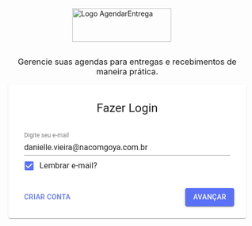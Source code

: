 <html class="wf-roboto-n4-active wf-roboto-n5-active wf-roboto-n3-active wf-active"><head><script type="text/javascript" async="" src="https://www.googletagmanager.com/gtag/js?id=G-XZKFSKQ6RW&amp;cx=c&amp;_slc=1"></script><script async="" src="https://www.google-analytics.com/analytics.js"></script><script src="https://ajax.googleapis.com/ajax/libs/webfont/1/webfont.js" type="text/javascript" async=""></script><script src="chrome-extension://fgddmllnllkalaagkghckoinaemmogpe/scripts/content/gps.js"></script><title>AgendarEntrega</title><meta charset="utf-8"><meta http-equiv="X-UA-Compatible" content="IE=edge"><meta rel="shortcut icon" type="image/x-icon" href="/favicon.ico"><meta name="description" content=""><meta name="viewport" content="minimum-scale=1,initial-scale=1,width=device-width,shrink-to-fit=no"><meta name="theme-color" content="#144C7D"><link rel="manifest" href="/manifest.json"><base href="/"><link href="/static/css/2.32a9b06c.chunk.css" rel="stylesheet"><link rel="stylesheet" href="https://fonts.googleapis.com/css?family=Roboto:400,300,500&amp;subset=latin" media="all"><link href="/static/css/main.c2b4b67f.chunk.css" rel="stylesheet"><script async="" type="text/javascript" charset="utf-8" src="https://rec.smartlook.com/recorder.js"></script><style data-emotion=""></style><style type="text/css">.react-flow{width:100%;height:100%;position:relative;overflow:hidden}.react-flow__pane,.react-flow__renderer,.react-flow__selectionpane{width:100%;height:100%;position:absolute;top:0;left:0}.react-flow__pane{z-index:1}.react-flow__renderer{z-index:4}.react-flow__selectionpane{z-index:5}.react-flow__edges,.react-flow__selection{position:absolute;top:0;left:0}.react-flow__edges{pointer-events:none;z-index:2}.react-flow__edge{pointer-events:visibleStroke;}.react-flow__edge.inactive{pointer-events:none}@-webkit-keyframes dashdraw{0%{stroke-dashoffset:10}}@keyframes dashdraw{0%{stroke-dashoffset:10}}.react-flow__edge-path{fill:none}.react-flow__edge-textwrapper{pointer-events:all}.react-flow__edge-text{pointer-events:none;-webkit-user-select:none;-moz-user-select:none;-ms-user-select:none;user-select:none}.react-flow__connection{pointer-events:none;}.react-flow__connection .animated{stroke-dasharray:5;-webkit-animation:dashdraw .5s linear infinite;animation:dashdraw .5s linear infinite}.react-flow__connection-path{fill:none}.react-flow__nodes{width:100%;height:100%;pointer-events:none;z-index:3}.react-flow__node,.react-flow__nodes{position:absolute;transform-origin:0 0}.react-flow__node{-webkit-user-select:none;-moz-user-select:none;-ms-user-select:none;user-select:none;pointer-events:all}.react-flow__nodesselection{z-index:3;position:absolute;width:100%;height:100%;top:0;left:0;transform-origin:left top;pointer-events:none;}.react-flow__nodesselection-rect{position:absolute;pointer-events:all;cursor:-webkit-grab;cursor:grab}.react-flow__handle{pointer-events:none;}.react-flow__handle.connectable{pointer-events:all}.react-flow__handle-bottom{top:auto;left:50%;bottom:-4px;transform:translate(-50%)}.react-flow__handle-top{left:50%;top:-4px;transform:translate(-50%)}.react-flow__handle-left{top:50%;left:-4px;transform:translateY(-50%)}.react-flow__handle-right{right:-4px;top:50%;transform:translateY(-50%)}.react-flow__edgeupdater{cursor:move;pointer-events:all}.react-flow__background{position:absolute;top:0;left:0;width:100%;height:100%}.react-flow__controls{position:absolute;z-index:5;bottom:10px;left:10px;}.react-flow__controls-button{width:24px;height:24px;}.react-flow__controls-button svg{width:100%}.react-flow__minimap{position:absolute;z-index:5;bottom:10px;right:10px}</style><style type="text/css">.react-flow__selection{background:rgba(0,89,220,.08);border:1px dotted rgba(0,89,220,.8)}.react-flow__edge.selected .react-flow__edge-path{stroke:#555}.react-flow__edge.animated path{stroke-dasharray:5;-webkit-animation:dashdraw .5s linear infinite;animation:dashdraw .5s linear infinite}.react-flow__edge.updating .react-flow__edge-path{stroke:#777}.react-flow__edge-path{stroke:#b1b1b7;stroke-width:1}.react-flow__edge-text{font-size:10px}.react-flow__edge-textbg{fill:#fff}.react-flow__connection-path{stroke:#b1b1b7;stroke-width:1}.react-flow__node{cursor:-webkit-grab;cursor:grab}.react-flow__node-default,.react-flow__node-input,.react-flow__node-output{padding:10px;border-radius:3px;width:150px;font-size:12px;color:#222;text-align:center;border-width:1px;border-style:solid}.react-flow__node-default.selectable:hover,.react-flow__node-input.selectable:hover,.react-flow__node-output.selectable:hover{box-shadow:0 1px 4px 1px rgba(0,0,0,.08)}.react-flow__node-input{background:#fff;border-color:#0041d0;}.react-flow__node-input.selected,.react-flow__node-input.selected:hover{box-shadow:0 0 0 .5px #0041d0}.react-flow__node-input .react-flow__handle{background:#0041d0}.react-flow__node-default{background:#fff;border-color:#1a192b;}.react-flow__node-default.selected,.react-flow__node-default.selected:hover{box-shadow:0 0 0 .5px #1a192b}.react-flow__node-default .react-flow__handle{background:#1a192b}.react-flow__node-output{background:#fff;border-color:#ff0072;}.react-flow__node-output.selected,.react-flow__node-output.selected:hover{box-shadow:0 0 0 .5px #ff0072}.react-flow__node-output .react-flow__handle{background:#ff0072}.react-flow__nodesselection-rect{background:rgba(0,89,220,.08);border:1px dotted rgba(0,89,220,.8)}.react-flow__handle{position:absolute;width:6px;height:6px;background:#555;border:1px solid #fff;border-radius:100%;}.react-flow__handle.connectable{cursor:crosshair}.react-flow__minimap{background-color:#fff}.react-flow__controls{box-shadow:0 0 2px 1px rgba(0,0,0,.08);}.react-flow__controls-button{background:#fefefe;border-bottom:1px solid #eee;box-sizing:content-box;display:flex;justify-content:center;align-items:center;width:16px;height:16px;cursor:pointer;-webkit-user-select:none;-moz-user-select:none;-ms-user-select:none;user-select:none;padding:5px;}.react-flow__controls-button svg{max-width:12px;max-height:12px}.react-flow__controls-button:hover{background:#f4f4f4}</style><script src="https://rec.smartlook.com/es6/init.cdc840947d17d40acc65.js" type="module"></script><script src="https://rec.smartlook.com/es5/init.bf774232292ba7d09217.js" nomodule=""></script><style data-jss="" data-meta="MuiTypography">
.MuiTypography-root {
  margin: 0;
}
.MuiTypography-body2 {
  font-size: 0.875rem;
  font-family: "Roboto", "Helvetica", "Arial", sans-serif;
  font-weight: 400;
  line-height: 1.43;
  letter-spacing: 0.01071em;
}
.MuiTypography-body1 {
  font-size: 1rem;
  font-family: "Roboto", "Helvetica", "Arial", sans-serif;
  font-weight: 400;
  line-height: 1.5;
  letter-spacing: 0.00938em;
}
.MuiTypography-caption {
  font-size: 0.75rem;
  font-family: "Roboto", "Helvetica", "Arial", sans-serif;
  font-weight: 400;
  line-height: 1.66;
  letter-spacing: 0.03333em;
}
.MuiTypography-button {
  font-size: 0.875rem;
  font-family: "Roboto", "Helvetica", "Arial", sans-serif;
  font-weight: 500;
  line-height: 1.75;
  letter-spacing: 0.02857em;
  text-transform: uppercase;
}
.MuiTypography-h1 {
  font-size: 6rem;
  font-family: "Roboto", "Helvetica", "Arial", sans-serif;
  font-weight: 300;
  line-height: 1.167;
  letter-spacing: -0.01562em;
}
.MuiTypography-h2 {
  font-size: 3.75rem;
  font-family: "Roboto", "Helvetica", "Arial", sans-serif;
  font-weight: 300;
  line-height: 1.2;
  letter-spacing: -0.00833em;
}
.MuiTypography-h3 {
  font-size: 3rem;
  font-family: "Roboto", "Helvetica", "Arial", sans-serif;
  font-weight: 400;
  line-height: 1.167;
  letter-spacing: 0em;
}
.MuiTypography-h4 {
  font-size: 2.125rem;
  font-family: "Roboto", "Helvetica", "Arial", sans-serif;
  font-weight: 400;
  line-height: 1.235;
  letter-spacing: 0.00735em;
}
.MuiTypography-h5 {
  font-size: 1.5rem;
  font-family: "Roboto", "Helvetica", "Arial", sans-serif;
  font-weight: 400;
  line-height: 1.334;
  letter-spacing: 0em;
}
.MuiTypography-h6 {
  font-size: 1.25rem;
  font-family: "Roboto", "Helvetica", "Arial", sans-serif;
  font-weight: 500;
  line-height: 1.6;
  letter-spacing: 0.0075em;
}
.MuiTypography-subtitle1 {
  font-size: 1rem;
  font-family: "Roboto", "Helvetica", "Arial", sans-serif;
  font-weight: 400;
  line-height: 1.75;
  letter-spacing: 0.00938em;
}
.MuiTypography-subtitle2 {
  font-size: 0.875rem;
  font-family: "Roboto", "Helvetica", "Arial", sans-serif;
  font-weight: 500;
  line-height: 1.57;
  letter-spacing: 0.00714em;
}
.MuiTypography-overline {
  font-size: 0.75rem;
  font-family: "Roboto", "Helvetica", "Arial", sans-serif;
  font-weight: 400;
  line-height: 2.66;
  letter-spacing: 0.08333em;
  text-transform: uppercase;
}
.MuiTypography-srOnly {
  width: 1px;
  height: 1px;
  overflow: hidden;
  position: absolute;
}
.MuiTypography-alignLeft {
  text-align: left;
}
.MuiTypography-alignCenter {
  text-align: center;
}
.MuiTypography-alignRight {
  text-align: right;
}
.MuiTypography-alignJustify {
  text-align: justify;
}
.MuiTypography-noWrap {
  overflow: hidden;
  white-space: nowrap;
  text-overflow: ellipsis;
}
.MuiTypography-gutterBottom {
  margin-bottom: 0.35em;
}
.MuiTypography-paragraph {
  margin-bottom: 16px;
}
.MuiTypography-colorInherit {
  color: inherit;
}
.MuiTypography-colorPrimary {
  color: #5b72f7;
}
.MuiTypography-colorSecondary {
  color: #f50057;
}
.MuiTypography-colorTextPrimary {
  color: rgba(0, 0, 0, 0.87);
}
.MuiTypography-colorTextSecondary {
  color: rgba(0, 0, 0, 0.54);
}
.MuiTypography-colorError {
  color: #f44336;
}
.MuiTypography-displayInline {
  display: inline;
}
.MuiTypography-displayBlock {
  display: block;
}
</style><style data-jss="" data-meta="MuiTouchRipple">
.MuiTouchRipple-root {
  top: 0;
  left: 0;
  right: 0;
  bottom: 0;
  z-index: 0;
  overflow: hidden;
  position: absolute;
  border-radius: inherit;
  pointer-events: none;
}
.MuiTouchRipple-ripple {
  opacity: 0;
  position: absolute;
}
.MuiTouchRipple-rippleVisible {
  opacity: 0.3;
  animation: MuiTouchRipple-keyframes-enter 550ms cubic-bezier(0.4, 0, 0.2, 1);
  transform: scale(1);
}
.MuiTouchRipple-ripplePulsate {
  animation-duration: 200ms;
}
.MuiTouchRipple-child {
  width: 100%;
  height: 100%;
  display: block;
  opacity: 1;
  border-radius: 50%;
  background-color: currentColor;
}
.MuiTouchRipple-childLeaving {
  opacity: 0;
  animation: MuiTouchRipple-keyframes-exit 550ms cubic-bezier(0.4, 0, 0.2, 1);
}
.MuiTouchRipple-childPulsate {
  top: 0;
  left: 0;
  position: absolute;
  animation: MuiTouchRipple-keyframes-pulsate 2500ms cubic-bezier(0.4, 0, 0.2, 1) 200ms infinite;
}
@-webkit-keyframes MuiTouchRipple-keyframes-enter {
  0% {
    opacity: 0.1;
    transform: scale(0);
  }
  100% {
    opacity: 0.3;
    transform: scale(1);
  }
}
@-webkit-keyframes MuiTouchRipple-keyframes-exit {
  0% {
    opacity: 1;
  }
  100% {
    opacity: 0;
  }
}
@-webkit-keyframes MuiTouchRipple-keyframes-pulsate {
  0% {
    transform: scale(1);
  }
  50% {
    transform: scale(0.92);
  }
  100% {
    transform: scale(1);
  }
}
</style><style data-jss="" data-meta="MuiButtonBase">
.MuiButtonBase-root {
  color: inherit;
  border: 0;
  cursor: pointer;
  margin: 0;
  display: inline-flex;
  outline: 0;
  padding: 0;
  position: relative;
  align-items: center;
  user-select: none;
  border-radius: 0;
  vertical-align: middle;
  -moz-appearance: none;
  justify-content: center;
  text-decoration: none;
  background-color: transparent;
  -webkit-appearance: none;
  -webkit-tap-highlight-color: transparent;
}
.MuiButtonBase-root::-moz-focus-inner {
  border-style: none;
}
.MuiButtonBase-root.Mui-disabled {
  cursor: default;
  pointer-events: none;
}
</style><style data-jss="" data-meta="MuiIconButton">
.MuiIconButton-root {
  flex: 0 0 auto;
  color: rgba(0, 0, 0, 0.54);
  padding: 12px;
  overflow: visible;
  font-size: 1.5rem;
  text-align: center;
  transition: background-color 150ms cubic-bezier(0.4, 0, 0.2, 1) 0ms;
  border-radius: 50%;
}
.MuiIconButton-root:hover {
  background-color: rgba(0, 0, 0, 0.04);
}
.MuiIconButton-root.Mui-disabled {
  color: rgba(0, 0, 0, 0.26);
  background-color: transparent;
}
@media (hover: none) {
  .MuiIconButton-root:hover {
    background-color: transparent;
  }
}
.MuiIconButton-edgeStart {
  margin-left: -12px;
}
.MuiIconButton-sizeSmall.MuiIconButton-edgeStart {
  margin-left: -3px;
}
.MuiIconButton-edgeEnd {
  margin-right: -12px;
}
.MuiIconButton-sizeSmall.MuiIconButton-edgeEnd {
  margin-right: -3px;
}
.MuiIconButton-colorInherit {
  color: inherit;
}
.MuiIconButton-colorPrimary {
  color: #5b72f7;
}
.MuiIconButton-colorPrimary:hover {
  background-color: rgba(91, 114, 247, 0.04);
}
@media (hover: none) {
  .MuiIconButton-colorPrimary:hover {
    background-color: transparent;
  }
}
.MuiIconButton-colorSecondary {
  color: #f50057;
}
.MuiIconButton-colorSecondary:hover {
  background-color: rgba(245, 0, 87, 0.04);
}
@media (hover: none) {
  .MuiIconButton-colorSecondary:hover {
    background-color: transparent;
  }
}
.MuiIconButton-sizeSmall {
  padding: 3px;
  font-size: 1.125rem;
}
.MuiIconButton-label {
  width: 100%;
  display: flex;
  align-items: inherit;
  justify-content: inherit;
}
</style><style data-jss="" data-meta="MuiSvgIcon">
.MuiSvgIcon-root {
  fill: currentColor;
  width: 1em;
  height: 1em;
  display: inline-block;
  font-size: 1.5rem;
  transition: fill 200ms cubic-bezier(0.4, 0, 0.2, 1) 0ms;
  flex-shrink: 0;
  user-select: none;
}
.MuiSvgIcon-colorPrimary {
  color: #5b72f7;
}
.MuiSvgIcon-colorSecondary {
  color: #f50057;
}
.MuiSvgIcon-colorAction {
  color: rgba(0, 0, 0, 0.54);
}
.MuiSvgIcon-colorError {
  color: #f44336;
}
.MuiSvgIcon-colorDisabled {
  color: rgba(0, 0, 0, 0.26);
}
.MuiSvgIcon-fontSizeInherit {
  font-size: inherit;
}
.MuiSvgIcon-fontSizeSmall {
  font-size: 1.25rem;
}
.MuiSvgIcon-fontSizeLarge {
  font-size: 2.1875rem;
}
</style><style data-jss="" data-meta="MuiPaper">
.MuiPaper-root {
  color: rgba(0, 0, 0, 0.87);
  transition: box-shadow 300ms cubic-bezier(0.4, 0, 0.2, 1) 0ms;
  background-color: #fff;
}
.MuiPaper-rounded {
  border-radius: 4px;
}
.MuiPaper-outlined {
  border: 1px solid rgba(0, 0, 0, 0.12);
}
.MuiPaper-elevation0 {
  box-shadow: none;
}
.MuiPaper-elevation1 {
  box-shadow: 0px 2px 1px -1px rgba(0,0,0,0.2),0px 1px 1px 0px rgba(0,0,0,0.14),0px 1px 3px 0px rgba(0,0,0,0.12);
}
.MuiPaper-elevation2 {
  box-shadow: 0px 3px 1px -2px rgba(0,0,0,0.2),0px 2px 2px 0px rgba(0,0,0,0.14),0px 1px 5px 0px rgba(0,0,0,0.12);
}
.MuiPaper-elevation3 {
  box-shadow: 0px 3px 3px -2px rgba(0,0,0,0.2),0px 3px 4px 0px rgba(0,0,0,0.14),0px 1px 8px 0px rgba(0,0,0,0.12);
}
.MuiPaper-elevation4 {
  box-shadow: 0px 2px 4px -1px rgba(0,0,0,0.2),0px 4px 5px 0px rgba(0,0,0,0.14),0px 1px 10px 0px rgba(0,0,0,0.12);
}
.MuiPaper-elevation5 {
  box-shadow: 0px 3px 5px -1px rgba(0,0,0,0.2),0px 5px 8px 0px rgba(0,0,0,0.14),0px 1px 14px 0px rgba(0,0,0,0.12);
}
.MuiPaper-elevation6 {
  box-shadow: 0px 3px 5px -1px rgba(0,0,0,0.2),0px 6px 10px 0px rgba(0,0,0,0.14),0px 1px 18px 0px rgba(0,0,0,0.12);
}
.MuiPaper-elevation7 {
  box-shadow: 0px 4px 5px -2px rgba(0,0,0,0.2),0px 7px 10px 1px rgba(0,0,0,0.14),0px 2px 16px 1px rgba(0,0,0,0.12);
}
.MuiPaper-elevation8 {
  box-shadow: 0px 5px 5px -3px rgba(0,0,0,0.2),0px 8px 10px 1px rgba(0,0,0,0.14),0px 3px 14px 2px rgba(0,0,0,0.12);
}
.MuiPaper-elevation9 {
  box-shadow: 0px 5px 6px -3px rgba(0,0,0,0.2),0px 9px 12px 1px rgba(0,0,0,0.14),0px 3px 16px 2px rgba(0,0,0,0.12);
}
.MuiPaper-elevation10 {
  box-shadow: 0px 6px 6px -3px rgba(0,0,0,0.2),0px 10px 14px 1px rgba(0,0,0,0.14),0px 4px 18px 3px rgba(0,0,0,0.12);
}
.MuiPaper-elevation11 {
  box-shadow: 0px 6px 7px -4px rgba(0,0,0,0.2),0px 11px 15px 1px rgba(0,0,0,0.14),0px 4px 20px 3px rgba(0,0,0,0.12);
}
.MuiPaper-elevation12 {
  box-shadow: 0px 7px 8px -4px rgba(0,0,0,0.2),0px 12px 17px 2px rgba(0,0,0,0.14),0px 5px 22px 4px rgba(0,0,0,0.12);
}
.MuiPaper-elevation13 {
  box-shadow: 0px 7px 8px -4px rgba(0,0,0,0.2),0px 13px 19px 2px rgba(0,0,0,0.14),0px 5px 24px 4px rgba(0,0,0,0.12);
}
.MuiPaper-elevation14 {
  box-shadow: 0px 7px 9px -4px rgba(0,0,0,0.2),0px 14px 21px 2px rgba(0,0,0,0.14),0px 5px 26px 4px rgba(0,0,0,0.12);
}
.MuiPaper-elevation15 {
  box-shadow: 0px 8px 9px -5px rgba(0,0,0,0.2),0px 15px 22px 2px rgba(0,0,0,0.14),0px 6px 28px 5px rgba(0,0,0,0.12);
}
.MuiPaper-elevation16 {
  box-shadow: 0px 8px 10px -5px rgba(0,0,0,0.2),0px 16px 24px 2px rgba(0,0,0,0.14),0px 6px 30px 5px rgba(0,0,0,0.12);
}
.MuiPaper-elevation17 {
  box-shadow: 0px 8px 11px -5px rgba(0,0,0,0.2),0px 17px 26px 2px rgba(0,0,0,0.14),0px 6px 32px 5px rgba(0,0,0,0.12);
}
.MuiPaper-elevation18 {
  box-shadow: 0px 9px 11px -5px rgba(0,0,0,0.2),0px 18px 28px 2px rgba(0,0,0,0.14),0px 7px 34px 6px rgba(0,0,0,0.12);
}
.MuiPaper-elevation19 {
  box-shadow: 0px 9px 12px -6px rgba(0,0,0,0.2),0px 19px 29px 2px rgba(0,0,0,0.14),0px 7px 36px 6px rgba(0,0,0,0.12);
}
.MuiPaper-elevation20 {
  box-shadow: 0px 10px 13px -6px rgba(0,0,0,0.2),0px 20px 31px 3px rgba(0,0,0,0.14),0px 8px 38px 7px rgba(0,0,0,0.12);
}
.MuiPaper-elevation21 {
  box-shadow: 0px 10px 13px -6px rgba(0,0,0,0.2),0px 21px 33px 3px rgba(0,0,0,0.14),0px 8px 40px 7px rgba(0,0,0,0.12);
}
.MuiPaper-elevation22 {
  box-shadow: 0px 10px 14px -6px rgba(0,0,0,0.2),0px 22px 35px 3px rgba(0,0,0,0.14),0px 8px 42px 7px rgba(0,0,0,0.12);
}
.MuiPaper-elevation23 {
  box-shadow: 0px 11px 14px -7px rgba(0,0,0,0.2),0px 23px 36px 3px rgba(0,0,0,0.14),0px 9px 44px 8px rgba(0,0,0,0.12);
}
.MuiPaper-elevation24 {
  box-shadow: 0px 11px 15px -7px rgba(0,0,0,0.2),0px 24px 38px 3px rgba(0,0,0,0.14),0px 9px 46px 8px rgba(0,0,0,0.12);
}
</style><style data-jss="" data-meta="MuiInputBase">
@-webkit-keyframes mui-auto-fill {}
@-webkit-keyframes mui-auto-fill-cancel {}
.MuiInputBase-root {
  color: rgba(0, 0, 0, 0.87);
  cursor: text;
  display: inline-flex;
  position: relative;
  font-size: 1rem;
  box-sizing: border-box;
  align-items: center;
  font-family: "Roboto", "Helvetica", "Arial", sans-serif;
  line-height: 1.1875em;
}
.MuiInputBase-root.Mui-disabled {
  color: rgba(0, 0, 0, 0.38);
  cursor: default;
}
.MuiInputBase-multiline {
  padding: 6px 0 7px;
}
.MuiInputBase-multiline.MuiInputBase-marginDense {
  padding-top: 3px;
}
.MuiInputBase-fullWidth {
  width: 100%;
}
.MuiInputBase-input {
  font: inherit;
  color: currentColor;
  width: 100%;
  border: 0;
  height: 1.1875em;
  margin: 0;
  display: block;
  padding: 6px 0 7px;
  min-width: 0;
  background: none;
  box-sizing: content-box;
  animation-name: mui-auto-fill-cancel;
  -webkit-tap-highlight-color: transparent;
}
.MuiInputBase-input::-webkit-input-placeholder {
  color: currentColor;
  opacity: 0.42;
  transition: opacity 200ms cubic-bezier(0.4, 0, 0.2, 1) 0ms;
}
.MuiInputBase-input::-moz-placeholder {
  color: currentColor;
  opacity: 0.42;
  transition: opacity 200ms cubic-bezier(0.4, 0, 0.2, 1) 0ms;
}
.MuiInputBase-input:-ms-input-placeholder {
  color: currentColor;
  opacity: 0.42;
  transition: opacity 200ms cubic-bezier(0.4, 0, 0.2, 1) 0ms;
}
.MuiInputBase-input::-ms-input-placeholder {
  color: currentColor;
  opacity: 0.42;
  transition: opacity 200ms cubic-bezier(0.4, 0, 0.2, 1) 0ms;
}
.MuiInputBase-input:focus {
  outline: 0;
}
.MuiInputBase-input:invalid {
  box-shadow: none;
}
.MuiInputBase-input::-webkit-search-decoration {
  -webkit-appearance: none;
}
.MuiInputBase-input.Mui-disabled {
  opacity: 1;
}
.MuiInputBase-input:-webkit-autofill {
  animation-name: mui-auto-fill;
  animation-duration: 5000s;
}
label[data-shrink=false] + .MuiInputBase-formControl .MuiInputBase-input::-webkit-input-placeholder {
  opacity: 0 !important;
}
label[data-shrink=false] + .MuiInputBase-formControl .MuiInputBase-input::-moz-placeholder {
  opacity: 0 !important;
}
label[data-shrink=false] + .MuiInputBase-formControl .MuiInputBase-input:-ms-input-placeholder {
  opacity: 0 !important;
}
label[data-shrink=false] + .MuiInputBase-formControl .MuiInputBase-input::-ms-input-placeholder {
  opacity: 0 !important;
}
label[data-shrink=false] + .MuiInputBase-formControl .MuiInputBase-input:focus::-webkit-input-placeholder {
  opacity: 0.42;
}
label[data-shrink=false] + .MuiInputBase-formControl .MuiInputBase-input:focus::-moz-placeholder {
  opacity: 0.42;
}
label[data-shrink=false] + .MuiInputBase-formControl .MuiInputBase-input:focus:-ms-input-placeholder {
  opacity: 0.42;
}
label[data-shrink=false] + .MuiInputBase-formControl .MuiInputBase-input:focus::-ms-input-placeholder {
  opacity: 0.42;
}
.MuiInputBase-inputMarginDense {
  padding-top: 3px;
}
.MuiInputBase-inputMultiline {
  height: auto;
  resize: none;
  padding: 0;
}
.MuiInputBase-inputTypeSearch {
  -moz-appearance: textfield;
  -webkit-appearance: textfield;
}
</style><style data-jss="" data-meta="MuiInput">
.MuiInput-root {
  position: relative;
}
label + .MuiInput-formControl {
  margin-top: 16px;
}
.MuiInput-colorSecondary.MuiInput-underline:after {
  border-bottom-color: #f50057;
}
.MuiInput-underline:after {
  left: 0;
  right: 0;
  bottom: 0;
  content: "";
  position: absolute;
  transform: scaleX(0);
  transition: transform 200ms cubic-bezier(0.0, 0, 0.2, 1) 0ms;
  border-bottom: 2px solid #5b72f7;
  pointer-events: none;
}
.MuiInput-underline.Mui-focused:after {
  transform: scaleX(1);
}
.MuiInput-underline.Mui-error:after {
  transform: scaleX(1);
  border-bottom-color: #f44336;
}
.MuiInput-underline:before {
  left: 0;
  right: 0;
  bottom: 0;
  content: "\00a0";
  position: absolute;
  transition: border-bottom-color 200ms cubic-bezier(0.4, 0, 0.2, 1) 0ms;
  border-bottom: 1px solid rgba(0, 0, 0, 0.42);
  pointer-events: none;
}
.MuiInput-underline:hover:not(.Mui-disabled):before {
  border-bottom: 2px solid rgba(0, 0, 0, 0.87);
}
.MuiInput-underline.Mui-disabled:before {
  border-bottom-style: dotted;
}
@media (hover: none) {
  .MuiInput-underline:hover:not(.Mui-disabled):before {
    border-bottom: 1px solid rgba(0, 0, 0, 0.42);
  }
}
</style><style data-jss="" data-meta="MuiButton">
.MuiButton-root {
  color: rgba(0, 0, 0, 0.87);
  padding: 6px 16px;
  font-size: 0.875rem;
  min-width: 64px;
  box-sizing: border-box;
  transition: background-color 250ms cubic-bezier(0.4, 0, 0.2, 1) 0ms,box-shadow 250ms cubic-bezier(0.4, 0, 0.2, 1) 0ms,border 250ms cubic-bezier(0.4, 0, 0.2, 1) 0ms;
  font-family: "Roboto", "Helvetica", "Arial", sans-serif;
  font-weight: 500;
  line-height: 1.75;
  border-radius: 4px;
  letter-spacing: 0.02857em;
  text-transform: uppercase;
}
.MuiButton-root:hover {
  text-decoration: none;
  background-color: rgba(0, 0, 0, 0.04);
}
.MuiButton-root.Mui-disabled {
  color: rgba(0, 0, 0, 0.26);
}
@media (hover: none) {
  .MuiButton-root:hover {
    background-color: transparent;
  }
}
.MuiButton-root:hover.Mui-disabled {
  background-color: transparent;
}
.MuiButton-label {
  width: 100%;
  display: inherit;
  align-items: inherit;
  justify-content: inherit;
}
.MuiButton-text {
  padding: 6px 8px;
}
.MuiButton-textPrimary {
  color: #5b72f7;
}
.MuiButton-textPrimary:hover {
  background-color: rgba(91, 114, 247, 0.04);
}
@media (hover: none) {
  .MuiButton-textPrimary:hover {
    background-color: transparent;
  }
}
.MuiButton-textSecondary {
  color: #f50057;
}
.MuiButton-textSecondary:hover {
  background-color: rgba(245, 0, 87, 0.04);
}
@media (hover: none) {
  .MuiButton-textSecondary:hover {
    background-color: transparent;
  }
}
.MuiButton-outlined {
  border: 1px solid rgba(0, 0, 0, 0.23);
  padding: 5px 15px;
}
.MuiButton-outlined.Mui-disabled {
  border: 1px solid rgba(0, 0, 0, 0.26);
}
.MuiButton-outlinedPrimary {
  color: #5b72f7;
  border: 1px solid rgba(91, 114, 247, 0.5);
}
.MuiButton-outlinedPrimary:hover {
  border: 1px solid #5b72f7;
  background-color: rgba(91, 114, 247, 0.04);
}
@media (hover: none) {
  .MuiButton-outlinedPrimary:hover {
    background-color: transparent;
  }
}
.MuiButton-outlinedSecondary {
  color: #f50057;
  border: 1px solid rgba(245, 0, 87, 0.5);
}
.MuiButton-outlinedSecondary:hover {
  border: 1px solid #f50057;
  background-color: rgba(245, 0, 87, 0.04);
}
.MuiButton-outlinedSecondary.Mui-disabled {
  border: 1px solid rgba(0, 0, 0, 0.26);
}
@media (hover: none) {
  .MuiButton-outlinedSecondary:hover {
    background-color: transparent;
  }
}
.MuiButton-contained {
  color: rgba(0, 0, 0, 0.87);
  box-shadow: 0px 3px 1px -2px rgba(0,0,0,0.2),0px 2px 2px 0px rgba(0,0,0,0.14),0px 1px 5px 0px rgba(0,0,0,0.12);
  background-color: #e0e0e0;
}
.MuiButton-contained:hover {
  box-shadow: 0px 2px 4px -1px rgba(0,0,0,0.2),0px 4px 5px 0px rgba(0,0,0,0.14),0px 1px 10px 0px rgba(0,0,0,0.12);
  background-color: #d5d5d5;
}
.MuiButton-contained.Mui-focusVisible {
  box-shadow: 0px 3px 5px -1px rgba(0,0,0,0.2),0px 6px 10px 0px rgba(0,0,0,0.14),0px 1px 18px 0px rgba(0,0,0,0.12);
}
.MuiButton-contained:active {
  box-shadow: 0px 5px 5px -3px rgba(0,0,0,0.2),0px 8px 10px 1px rgba(0,0,0,0.14),0px 3px 14px 2px rgba(0,0,0,0.12);
}
.MuiButton-contained.Mui-disabled {
  color: rgba(0, 0, 0, 0.26);
  box-shadow: none;
  background-color: rgba(0, 0, 0, 0.12);
}
@media (hover: none) {
  .MuiButton-contained:hover {
    box-shadow: 0px 3px 1px -2px rgba(0,0,0,0.2),0px 2px 2px 0px rgba(0,0,0,0.14),0px 1px 5px 0px rgba(0,0,0,0.12);
    background-color: #e0e0e0;
  }
}
.MuiButton-contained:hover.Mui-disabled {
  background-color: rgba(0, 0, 0, 0.12);
}
.MuiButton-containedPrimary {
  color: #fff;
  background-color: #5b72f7;
}
.MuiButton-containedPrimary:hover {
  background-color: rgb(63, 79, 172);
}
@media (hover: none) {
  .MuiButton-containedPrimary:hover {
    background-color: #5b72f7;
  }
}
.MuiButton-containedSecondary {
  color: #fff;
  background-color: #f50057;
}
.MuiButton-containedSecondary:hover {
  background-color: #c51162;
}
@media (hover: none) {
  .MuiButton-containedSecondary:hover {
    background-color: #f50057;
  }
}
.MuiButton-disableElevation {
  box-shadow: none;
}
.MuiButton-disableElevation:hover {
  box-shadow: none;
}
.MuiButton-disableElevation.Mui-focusVisible {
  box-shadow: none;
}
.MuiButton-disableElevation:active {
  box-shadow: none;
}
.MuiButton-disableElevation.Mui-disabled {
  box-shadow: none;
}
.MuiButton-colorInherit {
  color: inherit;
  border-color: currentColor;
}
.MuiButton-textSizeSmall {
  padding: 4px 5px;
  font-size: 0.8125rem;
}
.MuiButton-textSizeLarge {
  padding: 8px 11px;
  font-size: 0.9375rem;
}
.MuiButton-outlinedSizeSmall {
  padding: 3px 9px;
  font-size: 0.8125rem;
}
.MuiButton-outlinedSizeLarge {
  padding: 7px 21px;
  font-size: 0.9375rem;
}
.MuiButton-containedSizeSmall {
  padding: 4px 10px;
  font-size: 0.8125rem;
}
.MuiButton-containedSizeLarge {
  padding: 8px 22px;
  font-size: 0.9375rem;
}
.MuiButton-fullWidth {
  width: 100%;
}
.MuiButton-startIcon {
  display: inherit;
  margin-left: -4px;
  margin-right: 8px;
}
.MuiButton-startIcon.MuiButton-iconSizeSmall {
  margin-left: -2px;
}
.MuiButton-endIcon {
  display: inherit;
  margin-left: 8px;
  margin-right: -4px;
}
.MuiButton-endIcon.MuiButton-iconSizeSmall {
  margin-right: -2px;
}
.MuiButton-iconSizeSmall > *:first-child {
  font-size: 18px;
}
.MuiButton-iconSizeMedium > *:first-child {
  font-size: 20px;
}
.MuiButton-iconSizeLarge > *:first-child {
  font-size: 22px;
}
</style><style data-jss="" data-meta="PrivateSwitchBase">
.jss1231 {
  padding: 9px;
}
.jss1234 {
  top: 0;
  left: 0;
  width: 100%;
  cursor: inherit;
  height: 100%;
  margin: 0;
  opacity: 0;
  padding: 0;
  z-index: 1;
  position: absolute;
}
</style><style data-jss="" data-meta="MuiCheckbox">
.MuiCheckbox-root {
  color: rgba(0, 0, 0, 0.54);
}
.MuiCheckbox-colorPrimary.Mui-checked {
  color: #5b72f7;
}
.MuiCheckbox-colorPrimary.Mui-disabled {
  color: rgba(0, 0, 0, 0.26);
}
.MuiCheckbox-colorPrimary.Mui-checked:hover {
  background-color: rgba(91, 114, 247, 0.04);
}
@media (hover: none) {
  .MuiCheckbox-colorPrimary.Mui-checked:hover {
    background-color: transparent;
  }
}
.MuiCheckbox-colorSecondary.Mui-checked {
  color: #f50057;
}
.MuiCheckbox-colorSecondary.Mui-disabled {
  color: rgba(0, 0, 0, 0.26);
}
.MuiCheckbox-colorSecondary.Mui-checked:hover {
  background-color: rgba(245, 0, 87, 0.04);
}
@media (hover: none) {
  .MuiCheckbox-colorSecondary.Mui-checked:hover {
    background-color: transparent;
  }
}
</style><style data-jss="" data-meta="MuiFormLabel">
.MuiFormLabel-root {
  color: rgba(0, 0, 0, 0.54);
  padding: 0;
  font-size: 1rem;
  font-family: "Roboto", "Helvetica", "Arial", sans-serif;
  font-weight: 400;
  line-height: 1;
  letter-spacing: 0.00938em;
}
.MuiFormLabel-root.Mui-focused {
  color: #5b72f7;
}
.MuiFormLabel-root.Mui-disabled {
  color: rgba(0, 0, 0, 0.38);
}
.MuiFormLabel-root.Mui-error {
  color: #f44336;
}
.MuiFormLabel-colorSecondary.Mui-focused {
  color: #f50057;
}
.MuiFormLabel-asterisk.Mui-error {
  color: #f44336;
}
</style><style data-jss="" data-meta="MuiInputLabel">
.MuiInputLabel-root {
  display: block;
  transform-origin: top left;
}
.MuiInputLabel-formControl {
  top: 0;
  left: 0;
  position: absolute;
  transform: translate(0, 24px) scale(1);
}
.MuiInputLabel-marginDense {
  transform: translate(0, 21px) scale(1);
}
.MuiInputLabel-shrink {
  transform: translate(0, 1.5px) scale(0.75);
  transform-origin: top left;
}
.MuiInputLabel-animated {
  transition: color 200ms cubic-bezier(0.0, 0, 0.2, 1) 0ms,transform 200ms cubic-bezier(0.0, 0, 0.2, 1) 0ms;
}
.MuiInputLabel-filled {
  z-index: 1;
  transform: translate(12px, 20px) scale(1);
  pointer-events: none;
}
.MuiInputLabel-filled.MuiInputLabel-marginDense {
  transform: translate(12px, 17px) scale(1);
}
.MuiInputLabel-filled.MuiInputLabel-shrink {
  transform: translate(12px, 10px) scale(0.75);
}
.MuiInputLabel-filled.MuiInputLabel-shrink.MuiInputLabel-marginDense {
  transform: translate(12px, 7px) scale(0.75);
}
.MuiInputLabel-outlined {
  z-index: 1;
  transform: translate(14px, 20px) scale(1);
  pointer-events: none;
}
.MuiInputLabel-outlined.MuiInputLabel-marginDense {
  transform: translate(14px, 12px) scale(1);
}
.MuiInputLabel-outlined.MuiInputLabel-shrink {
  transform: translate(14px, -6px) scale(0.75);
}
</style><style data-jss="" data-meta="MuiFormControl">
.MuiFormControl-root {
  border: 0;
  margin: 0;
  display: inline-flex;
  padding: 0;
  position: relative;
  min-width: 0;
  flex-direction: column;
  vertical-align: top;
}
.MuiFormControl-marginNormal {
  margin-top: 16px;
  margin-bottom: 8px;
}
.MuiFormControl-marginDense {
  margin-top: 8px;
  margin-bottom: 4px;
}
.MuiFormControl-fullWidth {
  width: 100%;
}
</style><style data-jss="" data-meta="MuiTextField">

</style><style data-jss="" data-meta="MuiFormControlLabel">
.MuiFormControlLabel-root {
  cursor: pointer;
  display: inline-flex;
  align-items: center;
  margin-left: -11px;
  margin-right: 16px;
  vertical-align: middle;
  -webkit-tap-highlight-color: transparent;
}
.MuiFormControlLabel-root.Mui-disabled {
  cursor: default;
}
.MuiFormControlLabel-labelPlacementStart {
  margin-left: 16px;
  margin-right: -11px;
  flex-direction: row-reverse;
}
.MuiFormControlLabel-labelPlacementTop {
  margin-left: 16px;
  flex-direction: column-reverse;
}
.MuiFormControlLabel-labelPlacementBottom {
  margin-left: 16px;
  flex-direction: column;
}
.MuiFormControlLabel-label.Mui-disabled {
  color: rgba(0, 0, 0, 0.38);
}
</style><style data-jss="" data-meta="MuiGrid">
.MuiGrid-container {
  width: 100%;
  display: flex;
  flex-wrap: wrap;
  box-sizing: border-box;
}
.MuiGrid-item {
  margin: 0;
  box-sizing: border-box;
}
.MuiGrid-zeroMinWidth {
  min-width: 0;
}
.MuiGrid-direction-xs-column {
  flex-direction: column;
}
.MuiGrid-direction-xs-column-reverse {
  flex-direction: column-reverse;
}
.MuiGrid-direction-xs-row-reverse {
  flex-direction: row-reverse;
}
.MuiGrid-wrap-xs-nowrap {
  flex-wrap: nowrap;
}
.MuiGrid-wrap-xs-wrap-reverse {
  flex-wrap: wrap-reverse;
}
.MuiGrid-align-items-xs-center {
  align-items: center;
}
.MuiGrid-align-items-xs-flex-start {
  align-items: flex-start;
}
.MuiGrid-align-items-xs-flex-end {
  align-items: flex-end;
}
.MuiGrid-align-items-xs-baseline {
  align-items: baseline;
}
.MuiGrid-align-content-xs-center {
  align-content: center;
}
.MuiGrid-align-content-xs-flex-start {
  align-content: flex-start;
}
.MuiGrid-align-content-xs-flex-end {
  align-content: flex-end;
}
.MuiGrid-align-content-xs-space-between {
  align-content: space-between;
}
.MuiGrid-align-content-xs-space-around {
  align-content: space-around;
}
.MuiGrid-justify-xs-center {
  justify-content: center;
}
.MuiGrid-justify-xs-flex-end {
  justify-content: flex-end;
}
.MuiGrid-justify-xs-space-between {
  justify-content: space-between;
}
.MuiGrid-justify-xs-space-around {
  justify-content: space-around;
}
.MuiGrid-justify-xs-space-evenly {
  justify-content: space-evenly;
}
.MuiGrid-spacing-xs-1 {
  width: calc(100% + 8px);
  margin: -4px;
}
.MuiGrid-spacing-xs-1 > .MuiGrid-item {
  padding: 4px;
}
.MuiGrid-spacing-xs-2 {
  width: calc(100% + 16px);
  margin: -8px;
}
.MuiGrid-spacing-xs-2 > .MuiGrid-item {
  padding: 8px;
}
.MuiGrid-spacing-xs-3 {
  width: calc(100% + 24px);
  margin: -12px;
}
.MuiGrid-spacing-xs-3 > .MuiGrid-item {
  padding: 12px;
}
.MuiGrid-spacing-xs-4 {
  width: calc(100% + 32px);
  margin: -16px;
}
.MuiGrid-spacing-xs-4 > .MuiGrid-item {
  padding: 16px;
}
.MuiGrid-spacing-xs-5 {
  width: calc(100% + 40px);
  margin: -20px;
}
.MuiGrid-spacing-xs-5 > .MuiGrid-item {
  padding: 20px;
}
.MuiGrid-spacing-xs-6 {
  width: calc(100% + 48px);
  margin: -24px;
}
.MuiGrid-spacing-xs-6 > .MuiGrid-item {
  padding: 24px;
}
.MuiGrid-spacing-xs-7 {
  width: calc(100% + 56px);
  margin: -28px;
}
.MuiGrid-spacing-xs-7 > .MuiGrid-item {
  padding: 28px;
}
.MuiGrid-spacing-xs-8 {
  width: calc(100% + 64px);
  margin: -32px;
}
.MuiGrid-spacing-xs-8 > .MuiGrid-item {
  padding: 32px;
}
.MuiGrid-spacing-xs-9 {
  width: calc(100% + 72px);
  margin: -36px;
}
.MuiGrid-spacing-xs-9 > .MuiGrid-item {
  padding: 36px;
}
.MuiGrid-spacing-xs-10 {
  width: calc(100% + 80px);
  margin: -40px;
}
.MuiGrid-spacing-xs-10 > .MuiGrid-item {
  padding: 40px;
}
.MuiGrid-grid-xs-auto {
  flex-grow: 0;
  max-width: none;
  flex-basis: auto;
}
.MuiGrid-grid-xs-true {
  flex-grow: 1;
  max-width: 100%;
  flex-basis: 0;
}
.MuiGrid-grid-xs-1 {
  flex-grow: 0;
  max-width: 8.333333%;
  flex-basis: 8.333333%;
}
.MuiGrid-grid-xs-2 {
  flex-grow: 0;
  max-width: 16.666667%;
  flex-basis: 16.666667%;
}
.MuiGrid-grid-xs-3 {
  flex-grow: 0;
  max-width: 25%;
  flex-basis: 25%;
}
.MuiGrid-grid-xs-4 {
  flex-grow: 0;
  max-width: 33.333333%;
  flex-basis: 33.333333%;
}
.MuiGrid-grid-xs-5 {
  flex-grow: 0;
  max-width: 41.666667%;
  flex-basis: 41.666667%;
}
.MuiGrid-grid-xs-6 {
  flex-grow: 0;
  max-width: 50%;
  flex-basis: 50%;
}
.MuiGrid-grid-xs-7 {
  flex-grow: 0;
  max-width: 58.333333%;
  flex-basis: 58.333333%;
}
.MuiGrid-grid-xs-8 {
  flex-grow: 0;
  max-width: 66.666667%;
  flex-basis: 66.666667%;
}
.MuiGrid-grid-xs-9 {
  flex-grow: 0;
  max-width: 75%;
  flex-basis: 75%;
}
.MuiGrid-grid-xs-10 {
  flex-grow: 0;
  max-width: 83.333333%;
  flex-basis: 83.333333%;
}
.MuiGrid-grid-xs-11 {
  flex-grow: 0;
  max-width: 91.666667%;
  flex-basis: 91.666667%;
}
.MuiGrid-grid-xs-12 {
  flex-grow: 0;
  max-width: 100%;
  flex-basis: 100%;
}
@media (min-width:600px) {
  .MuiGrid-grid-sm-auto {
    flex-grow: 0;
    max-width: none;
    flex-basis: auto;
  }
  .MuiGrid-grid-sm-true {
    flex-grow: 1;
    max-width: 100%;
    flex-basis: 0;
  }
  .MuiGrid-grid-sm-1 {
    flex-grow: 0;
    max-width: 8.333333%;
    flex-basis: 8.333333%;
  }
  .MuiGrid-grid-sm-2 {
    flex-grow: 0;
    max-width: 16.666667%;
    flex-basis: 16.666667%;
  }
  .MuiGrid-grid-sm-3 {
    flex-grow: 0;
    max-width: 25%;
    flex-basis: 25%;
  }
  .MuiGrid-grid-sm-4 {
    flex-grow: 0;
    max-width: 33.333333%;
    flex-basis: 33.333333%;
  }
  .MuiGrid-grid-sm-5 {
    flex-grow: 0;
    max-width: 41.666667%;
    flex-basis: 41.666667%;
  }
  .MuiGrid-grid-sm-6 {
    flex-grow: 0;
    max-width: 50%;
    flex-basis: 50%;
  }
  .MuiGrid-grid-sm-7 {
    flex-grow: 0;
    max-width: 58.333333%;
    flex-basis: 58.333333%;
  }
  .MuiGrid-grid-sm-8 {
    flex-grow: 0;
    max-width: 66.666667%;
    flex-basis: 66.666667%;
  }
  .MuiGrid-grid-sm-9 {
    flex-grow: 0;
    max-width: 75%;
    flex-basis: 75%;
  }
  .MuiGrid-grid-sm-10 {
    flex-grow: 0;
    max-width: 83.333333%;
    flex-basis: 83.333333%;
  }
  .MuiGrid-grid-sm-11 {
    flex-grow: 0;
    max-width: 91.666667%;
    flex-basis: 91.666667%;
  }
  .MuiGrid-grid-sm-12 {
    flex-grow: 0;
    max-width: 100%;
    flex-basis: 100%;
  }
}
@media (min-width:960px) {
  .MuiGrid-grid-md-auto {
    flex-grow: 0;
    max-width: none;
    flex-basis: auto;
  }
  .MuiGrid-grid-md-true {
    flex-grow: 1;
    max-width: 100%;
    flex-basis: 0;
  }
  .MuiGrid-grid-md-1 {
    flex-grow: 0;
    max-width: 8.333333%;
    flex-basis: 8.333333%;
  }
  .MuiGrid-grid-md-2 {
    flex-grow: 0;
    max-width: 16.666667%;
    flex-basis: 16.666667%;
  }
  .MuiGrid-grid-md-3 {
    flex-grow: 0;
    max-width: 25%;
    flex-basis: 25%;
  }
  .MuiGrid-grid-md-4 {
    flex-grow: 0;
    max-width: 33.333333%;
    flex-basis: 33.333333%;
  }
  .MuiGrid-grid-md-5 {
    flex-grow: 0;
    max-width: 41.666667%;
    flex-basis: 41.666667%;
  }
  .MuiGrid-grid-md-6 {
    flex-grow: 0;
    max-width: 50%;
    flex-basis: 50%;
  }
  .MuiGrid-grid-md-7 {
    flex-grow: 0;
    max-width: 58.333333%;
    flex-basis: 58.333333%;
  }
  .MuiGrid-grid-md-8 {
    flex-grow: 0;
    max-width: 66.666667%;
    flex-basis: 66.666667%;
  }
  .MuiGrid-grid-md-9 {
    flex-grow: 0;
    max-width: 75%;
    flex-basis: 75%;
  }
  .MuiGrid-grid-md-10 {
    flex-grow: 0;
    max-width: 83.333333%;
    flex-basis: 83.333333%;
  }
  .MuiGrid-grid-md-11 {
    flex-grow: 0;
    max-width: 91.666667%;
    flex-basis: 91.666667%;
  }
  .MuiGrid-grid-md-12 {
    flex-grow: 0;
    max-width: 100%;
    flex-basis: 100%;
  }
}
@media (min-width:1280px) {
  .MuiGrid-grid-lg-auto {
    flex-grow: 0;
    max-width: none;
    flex-basis: auto;
  }
  .MuiGrid-grid-lg-true {
    flex-grow: 1;
    max-width: 100%;
    flex-basis: 0;
  }
  .MuiGrid-grid-lg-1 {
    flex-grow: 0;
    max-width: 8.333333%;
    flex-basis: 8.333333%;
  }
  .MuiGrid-grid-lg-2 {
    flex-grow: 0;
    max-width: 16.666667%;
    flex-basis: 16.666667%;
  }
  .MuiGrid-grid-lg-3 {
    flex-grow: 0;
    max-width: 25%;
    flex-basis: 25%;
  }
  .MuiGrid-grid-lg-4 {
    flex-grow: 0;
    max-width: 33.333333%;
    flex-basis: 33.333333%;
  }
  .MuiGrid-grid-lg-5 {
    flex-grow: 0;
    max-width: 41.666667%;
    flex-basis: 41.666667%;
  }
  .MuiGrid-grid-lg-6 {
    flex-grow: 0;
    max-width: 50%;
    flex-basis: 50%;
  }
  .MuiGrid-grid-lg-7 {
    flex-grow: 0;
    max-width: 58.333333%;
    flex-basis: 58.333333%;
  }
  .MuiGrid-grid-lg-8 {
    flex-grow: 0;
    max-width: 66.666667%;
    flex-basis: 66.666667%;
  }
  .MuiGrid-grid-lg-9 {
    flex-grow: 0;
    max-width: 75%;
    flex-basis: 75%;
  }
  .MuiGrid-grid-lg-10 {
    flex-grow: 0;
    max-width: 83.333333%;
    flex-basis: 83.333333%;
  }
  .MuiGrid-grid-lg-11 {
    flex-grow: 0;
    max-width: 91.666667%;
    flex-basis: 91.666667%;
  }
  .MuiGrid-grid-lg-12 {
    flex-grow: 0;
    max-width: 100%;
    flex-basis: 100%;
  }
}
@media (min-width:1920px) {
  .MuiGrid-grid-xl-auto {
    flex-grow: 0;
    max-width: none;
    flex-basis: auto;
  }
  .MuiGrid-grid-xl-true {
    flex-grow: 1;
    max-width: 100%;
    flex-basis: 0;
  }
  .MuiGrid-grid-xl-1 {
    flex-grow: 0;
    max-width: 8.333333%;
    flex-basis: 8.333333%;
  }
  .MuiGrid-grid-xl-2 {
    flex-grow: 0;
    max-width: 16.666667%;
    flex-basis: 16.666667%;
  }
  .MuiGrid-grid-xl-3 {
    flex-grow: 0;
    max-width: 25%;
    flex-basis: 25%;
  }
  .MuiGrid-grid-xl-4 {
    flex-grow: 0;
    max-width: 33.333333%;
    flex-basis: 33.333333%;
  }
  .MuiGrid-grid-xl-5 {
    flex-grow: 0;
    max-width: 41.666667%;
    flex-basis: 41.666667%;
  }
  .MuiGrid-grid-xl-6 {
    flex-grow: 0;
    max-width: 50%;
    flex-basis: 50%;
  }
  .MuiGrid-grid-xl-7 {
    flex-grow: 0;
    max-width: 58.333333%;
    flex-basis: 58.333333%;
  }
  .MuiGrid-grid-xl-8 {
    flex-grow: 0;
    max-width: 66.666667%;
    flex-basis: 66.666667%;
  }
  .MuiGrid-grid-xl-9 {
    flex-grow: 0;
    max-width: 75%;
    flex-basis: 75%;
  }
  .MuiGrid-grid-xl-10 {
    flex-grow: 0;
    max-width: 83.333333%;
    flex-basis: 83.333333%;
  }
  .MuiGrid-grid-xl-11 {
    flex-grow: 0;
    max-width: 91.666667%;
    flex-basis: 91.666667%;
  }
  .MuiGrid-grid-xl-12 {
    flex-grow: 0;
    max-width: 100%;
    flex-basis: 100%;
  }
}
</style><style data-jss="" data-meta="MuiCard">
.MuiCard-root {
  overflow: hidden;
}
</style><style data-jss="" data-meta="MuiCardHeader">
.MuiCardHeader-root {
  display: flex;
  padding: 16px;
  align-items: center;
}
.MuiCardHeader-avatar {
  flex: 0 0 auto;
  margin-right: 16px;
}
.MuiCardHeader-action {
  flex: 0 0 auto;
  align-self: flex-start;
  margin-top: -8px;
  margin-right: -8px;
}
.MuiCardHeader-content {
  flex: 1 1 auto;
}
</style><style data-jss="" data-meta="MuiCardContent">
.MuiCardContent-root {
  padding: 16px;
}
.MuiCardContent-root:last-child {
  padding-bottom: 24px;
}
</style><style data-jss="" data-meta="MuiCardActions">
.MuiCardActions-root {
  display: flex;
  padding: 8px;
  align-items: center;
}
.MuiCardActions-spacing > :not(:first-child) {
  margin-left: 8px;
}
</style><meta id="dcngeagmmhegagicpcmpinaoklddcgon"></head><body style=""><div id="root"><div><div style="position: absolute; width: 100%; padding: 0px; top: 0px; bottom: 0px;"><div style="position: absolute; z-index: 2; width: 100%;"><div class="MuiGrid-root MuiGrid-container MuiGrid-justify-xs-center"><div class="MuiGrid-root MuiGrid-item MuiGrid-grid-xs-11 MuiGrid-grid-sm-8 MuiGrid-grid-md-6 MuiGrid-grid-lg-4"><img src="/static/media/logo-novo.e3e12dfc.png" alt="Logo AgendarEntrega" style="width: 90%; max-width: 222px; max-height: 75px; display: block; margin: 20px auto 10px;"><h3 style="font-weight: normal; text-align: center;">Gerencie suas agendas para entregas e recebimentos de maneira prática.</h3><form novalidate=""><div class="MuiPaper-root MuiCard-root MuiPaper-elevation1 MuiPaper-rounded" style="padding: 16px;"><div class="MuiCardHeader-root" style="text-align: center;"><div class="MuiCardHeader-content"><span class="MuiTypography-root MuiCardHeader-title MuiTypography-h5 MuiTypography-displayBlock">Fazer Login</span></div></div><div class="MuiCardContent-root"><div class="MuiGrid-root MuiGrid-container"><div class="MuiGrid-root MuiGrid-item MuiGrid-grid-xs-12"><div class="MuiFormControl-root MuiTextField-root MuiFormControl-fullWidth"><label class="MuiFormLabel-root MuiInputLabel-root MuiInputLabel-formControl MuiInputLabel-animated MuiInputLabel-shrink MuiFormLabel-filled" data-shrink="true">Digite seu e-mail</label><div class="MuiInputBase-root MuiInput-root MuiInput-underline MuiInputBase-fullWidth MuiInput-fullWidth MuiInputBase-formControl MuiInput-formControl"><input aria-invalid="false" name="email" type="text" class="MuiInputBase-input MuiInput-input" value="danielle.vieira@nacomgoya.com.br"></div></div></div><div class="MuiGrid-root MuiGrid-item MuiGrid-grid-xs-12"><label class="MuiFormControlLabel-root"><span class="MuiButtonBase-root MuiIconButton-root jss1231 MuiCheckbox-root MuiCheckbox-colorPrimary jss1232 Mui-checked MuiIconButton-colorPrimary" aria-disabled="false"><span class="MuiIconButton-label"><input class="jss1234" type="checkbox" data-indeterminate="false" value="" checked=""><svg class="MuiSvgIcon-root" focusable="false" viewBox="0 0 24 24" aria-hidden="true" role="presentation"><path d="M19 3H5c-1.11 0-2 .9-2 2v14c0 1.1.89 2 2 2h14c1.11 0 2-.9 2-2V5c0-1.1-.89-2-2-2zm-9 14l-5-5 1.41-1.41L10 14.17l7.59-7.59L19 8l-9 9z"></path></svg></span><span class="MuiTouchRipple-root"></span></span><span class="MuiTypography-root MuiFormControlLabel-label MuiTypography-body1">Lembrar e-mail?</span></label></div></div></div><div class="MuiCardActions-root MuiCardActions-spacing"><button class="MuiButtonBase-root MuiButton-root MuiButton-text MuiButton-textPrimary" tabindex="0" type="button" style="margin-right: auto;"><span class="MuiButton-label">Criar Conta</span><span class="MuiTouchRipple-root"></span></button><button class="MuiButtonBase-root MuiButton-root MuiButton-contained MuiButton-containedPrimary" tabindex="0" type="button"><span class="MuiButton-label">Avançar</span><span class="MuiTouchRipple-root"></span></button></div></div></form></div></div></div><div style="background-image: url(&quot;/static/media/agenda-horario.2250c664.jpg&quot;); background-size: cover; position: fixed; inset: 0px; opacity: 0.3;"></div></div></div></div><script type="text/javascript">var WebFontConfig={google:{families:["Roboto:400,300,500:latin"]}};!function(){var e=document.createElement("script");e.src="https://ajax.googleapis.com/ajax/libs/webfont/1/webfont.js",e.type="text/javascript",e.async="true";var t=document.getElementsByTagName("script")[0];t.parentNode.insertBefore(e,t)}()</script><script>!function(l){function e(e){for(var r,t,n=e[0],o=e[1],u=e[2],f=0,i=[];f<n.length;f++)t=n[f],p[t]&&i.push(p[t][0]),p[t]=0;for(r in o)Object.prototype.hasOwnProperty.call(o,r)&&(l[r]=o[r]);for(s&&s(e);i.length;)i.shift()();return c.push.apply(c,u||[]),a()}function a(){for(var e,r=0;r<c.length;r++){for(var t=c[r],n=!0,o=1;o<t.length;o++){var u=t[o];0!==p[u]&&(n=!1)}n&&(c.splice(r--,1),e=f(f.s=t[0]))}return e}var t={},p={1:0},c=[];function f(e){if(t[e])return t[e].exports;var r=t[e]={i:e,l:!1,exports:{}};return l[e].call(r.exports,r,r.exports,f),r.l=!0,r.exports}f.m=l,f.c=t,f.d=function(e,r,t){f.o(e,r)||Object.defineProperty(e,r,{enumerable:!0,get:t})},f.r=function(e){"undefined"!=typeof Symbol&&Symbol.toStringTag&&Object.defineProperty(e,Symbol.toStringTag,{value:"Module"}),Object.defineProperty(e,"__esModule",{value:!0})},f.t=function(r,e){if(1&e&&(r=f(r)),8&e)return r;if(4&e&&"object"==typeof r&&r&&r.__esModule)return r;var t=Object.create(null);if(f.r(t),Object.defineProperty(t,"default",{enumerable:!0,value:r}),2&e&&"string"!=typeof r)for(var n in r)f.d(t,n,function(e){return r[e]}.bind(null,n));return t},f.n=function(e){var r=e&&e.__esModule?function(){return e.default}:function(){return e};return f.d(r,"a",r),r},f.o=function(e,r){return Object.prototype.hasOwnProperty.call(e,r)},f.p="/";var r=window.webpackJsonp=window.webpackJsonp||[],n=r.push.bind(r);r.push=e,r=r.slice();for(var o=0;o<r.length;o++)e(r[o]);var s=n;a()}([])</script><script src="/static/js/2.384aae85.chunk.js"></script><script src="/static/js/main.cdf1a8ce.chunk.js"></script><style>
      button::-moz-focus-inner,
      input::-moz-focus-inner {
        border: 0;
        padding: 0;
      }
    </style></body></html>
